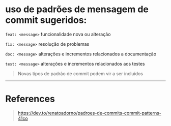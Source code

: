 # uso de padrões de mensagem de commit sugeridos:

`feat: <message>` funcionalidade nova ou alteração

`fix: <message>` resolução de problemas

`doc: <message>` alterações e incrementos relacionados a documentação

`test: <message>` alterações e incrementos relacionados aos testes

> Novas tipos de padrão de commit podem vir a ser incluídos

---

# References

> https://dev.to/renatoadorno/padroes-de-commits-commit-patterns-41co